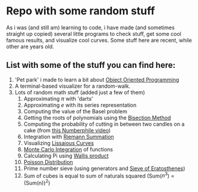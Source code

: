 # Repo with some random stuff

As i was (and still am) learning to code, i have made (and sometimes straight up copied) several little programs to check stuff, get some cool famous results, and visualize cool curves. Some stuff here are recent, while other are years old.


## List with some of the stuff you can find here:
1. 'Pet park' i made to learn a bit about [Object Oriented Programming](https://en.wikipedia.org/wiki/Object-oriented_programming)
2. A terminal-based visualizer for a random-walk. 
3. Lots of random math stuff (added just a few of them)
	1. Approximating $\pi$ with 'darts'
	2. Approximating $e$ with its series representation
	3. Computing the value of the Basel problem
	4. Getting the roots of polynomials using the [Bisection Method](https://en.wikipedia.org/wiki/Bisection_method)
	5. Computing the probability of cutting in between two candles on a cake (from [this Numberphile video](https://www.youtube.com/watch?v=FkVe8qrT0LA))
	6. Integration with [Riemann Summation](https://en.wikipedia.org/wiki/Riemann_sum)
	7. Visualizing [Lissajous Curves](https://en.wikipedia.org/wiki/Lissajous_curve)
	8. [Monte Carlo Integration](https://en.wikipedia.org/wiki/Monte_Carlo_integration) of functions
	9. Calculating Pi using [Wallis product](https://en.wikipedia.org/wiki/Wallis_product)
	10. [Poisson Distribution](https://en.wikipedia.org/wiki/Poisson_distribution)
	11. Prime number sieve (using generators and [Sieve of Eratosthenes](https://en.wikipedia.org/wiki/Sieve_of_Eratosthenes))
	12. Sum of cubes is equal to sum of naturals squared (Sum($n^3$) = (Sum(n))$^2$)